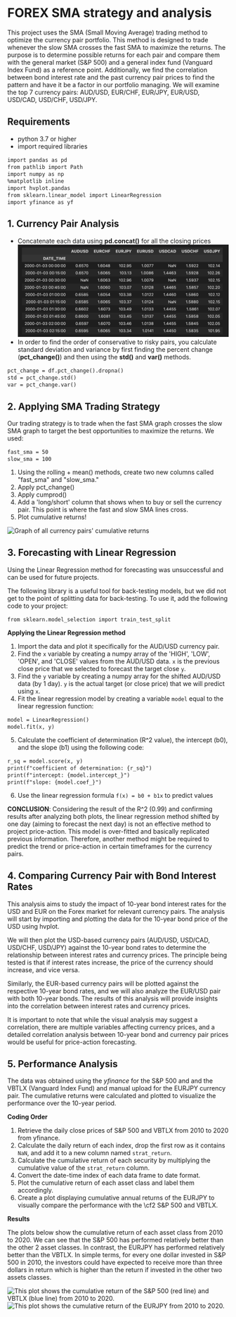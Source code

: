 # FOREX SMA strategy and analysis

This project uses the SMA (Small Moving Average) trading method to optimize the currency pair portfolio. This method is designed to trade whenever the slow SMA crosses the fast SMA to maximize the returns. The purpose is to determine possible returns for each pair and compare them with the general market (S&P 500) and a general index fund (Vanguard Index Fund) as a reference point. Additionally, we find the correlation between bond interest rate and the past currency pair prices to find the pattern and have it be a factor in our portfolio managing. We will examine the top 7 currency pairs: AUD/USD, EUR/CHF, EUR/JPY, EUR/USD, USD/CAD, USD/CHF, USD/JPY.

## Requirements
- python 3.7 or higher
- import required libraries
```
import pandas as pd
from pathlib import Path
import numpy as np
%matplotlib inline
import hvplot.pandas
from sklearn.linear_model import LinearRegression
import yfinance as yf
```

## 1. Currency Pair Analysis
- Concatenate each data using **pd.concat()** for all the closing prices
![This shows the first 10 rows of the concatenated dataframe of all currency pairs' closing prices](https://raw.githubusercontent.com/halamkim/project_01/7d414de71125870bb1ccfc9171c90ab3e9cd9fb3/Halam%20Kim/Screen%20Shot%202023-01-27%20at%207.31.04%20PM.png)
- In order to find the order of conservative to risky pairs, you calculate standard deviation and variance by first finding the percent change (**pct_change()**) and then using the **std()** and **var()** methods. 
```
pct_change = df.pct_change().dropna()
std = pct_change.std()
var = pct_change.var()
```
## 2. Applying SMA Trading Strategy
Our trading strategy is to trade when the fast SMA graph crosses the slow SMA graph to target the best opportunities to maximize the returns.
We used:
```
fast_sma = 50
slow_sma = 100
```
1. Using the rolling + mean() methods, create two new columns called "fast_sma" and "slow_sma."
2. Apply pct_change()
3. Apply cumprod()
4. Add a 'long/short' column that shows when to buy or sell the currency pair. This point is where the fast and slow SMA lines cross.
5. Plot cumulative returns! 

![Graph of all currency pairs' cumulative returns](https://raw.githubusercontent.com/halamkim/project_01/main/Screenshot%202023-01-31%20231837.png)

## 3. Forecasting with Linear Regression

Using the Linear Regression method for forecasting was unsuccessful and can be used for future projects.


The following library is a useful tool for back-testing models, but we did not get to the point of splitting data for back-testing. To use it, add the following code to your project:


```
from sklearn.model_selection import train_test_split
```

**Applying the Linear Regression method**

1. Import the data and plot it specifically for the AUD/USD currency pair.
2. Find the `x` variable by creating a numpy array of the 'HIGH', 'LOW', 'OPEN', and 'CLOSE' values from the AUD/USD data. `x` is the previous close price that we selected to forecast the target close `y`.
3. Find the `y` variable by creating a numpy array for the shifted AUD/USD data (by 1 day). `y` is the actual target (or close price) that we will predict using `x`.
4. Fit the linear regression model by creating a variable `model` equal to the linear regression function:
```
model = LinearRegression()
model.fit(x, y)
```

5. Calculate the coefficient of determination (R^2 value), the intercept (b0), and the slope (b1) using the following code:

```
r_sq = model.score(x, y)
print(f"coefficient of determination: {r_sq}")
print(f"intercept: {model.intercept_}")
print(f"slope: {model.coef_}")
```

6. Use the linear regression formula `f(x) = b0 + b1x` to predict values


**CONCLUSION**: Considering the result of the R^2 (0.99) and confirming results after analyzing both plots, the linear regression method shifted by one day (aiming to forecast the next day) is not an effective method to project price-action. This model is over-fitted and basically replicated previous information. Therefore, another method might be required to predict the trend or price-action in certain timeframes for the currency pairs.


## 4. Comparing Currency Pair with Bond Interest Rates

This analysis aims to study the impact of 10-year bond interest rates for the USD and EUR on the Forex market for relevant currency pairs. The analysis will start by importing and plotting the data for the 10-year bond price of the USD using hvplot.

We will then plot the USD-based currency pairs (AUD/USD, USD/CAD, USD/CHF, USD/JPY) against the 10-year bond rates to determine the relationship between interest rates and currency prices. The principle being tested is that if interest rates increase, the price of the currency should increase, and vice versa.

Similarly, the EUR-based currency pairs will be plotted against the respective 10-year bond rates, and we will also analyze the EUR/USD pair with both 10-year bonds. The results of this analysis will provide insights into the correlation between interest rates and currency prices.

It is important to note that while the visual analysis may suggest a correlation, there are multiple variables affecting currency prices, and a detailed correlation analysis between 10-year bond and currency pair prices would be useful for price-action forecasting.

## 5. Performance Analysis
The data was obtained using the *yfinance* for the S&P 500 and and the VBTLX (Vanguard Index Fund) and manual upload for the EURJPY currency pair. The cumulative returns were calculated and plotted to visualize the performance over the 10-year period.

**Coding Order**
1. Retrieve the daily close prices of S&P 500 and VBTLX from 2010 to 2020 from yfinance.
2. Calculate the daily return of each index, drop the first row as it contains `NaN`, and add it to a new column named `strat_return`.
3. Calculate the cumulative return of each security by multiplying the cumulative value of the `strat_return` column.
4. Convert the date-time index of each data frame to date format.
5. Plot the cumulative return of each asset class and label them accordingly.
6. Create a plot displaying cumulative annual returns of the EURJPY to visually compare the performance with the \cf2 S&P 500 and VBTLX.

**Results**

The plots below show the cumulative return of each asset class from 2010 to 2020. We can see that the S&P 500 has performed relatively better than the other 2 asset classes. In contrast, the EURJPY has performed relatively better than the VBTLX. In simple terms, for every one dollar invested in S&P 500 in 2010, the investors could have expected to receive more than three dollars in return which is higher than the return if invested in the other two assets classes.

![This plot shows the cumulative return of the S&P 500 (red line) and VBTLX (blue line) from 2010 to 2020.](https://raw.githubusercontent.com/halamkim/project_01/main/Cumulative%20Return%20of%20SP500%20and%20VBTLX.png)
![This plot shows the cumulative return of the EURJPY from 2010 to 2020.](https://raw.githubusercontent.com/halamkim/project_01/main/Annual%20Return%20of%20EURJPY.png)